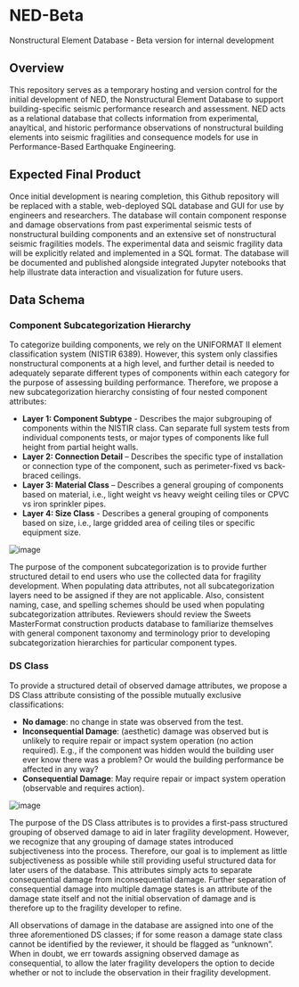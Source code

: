 # NED-Beta
Nonstructural Element Database - Beta version for internal development

## Overview
This repository serves as a temporary hosting and version control for the initial development of NED, the Nonstructural Element Database to support building-specific seismic performance research and assessment. NED acts as a relational database that collects information from experimental, anayltical, and historic performance observations of nonstructural building elements into seismic fragilities and consequence models for use in Performance-Based Earthquake Engineering. 

## Expected Final Product
Once initial development is nearing completion, this Github repository will be replaced with a stable, web-deployed SQL database and GUI for use by engineers and researchers. The database will contain component response and damage observations from past experimental seismic tests of nonstructural building components and an extensive set of nonstructural seismic fragilities models. The experimental data and seismic fragility data will be explicitly related and implemented in a SQL format. The database will be documented and published alongside integrated Jupyter notebooks that help illustrate data interaction and visualization for future users.  

## Data Schema
### Component Subcategorization Hierarchy
To categorize building components, we rely on the UNIFORMAT II element classification system (NISTIR 6389). However, this system only classifies nonstructural components at a high level, and further detail is needed to adequately separate different types of components within each category for the purpose of assessing building performance.  Therefore, we propose a new subcategorization hierarchy consisting of four nested component attributes:
-	**Layer 1: Component Subtype** - Describes the major subgrouping of components within the NISTIR class. Can separate full system tests from individual components tests, or major types of components like full height from partial height walls. 
-	**Layer 2: Connection Detail** – Describes the specific type of installation or connection type of the component, such as perimeter-fixed vs back-braced ceilings.
-	**Layer 3: Material Class** – Describes a general grouping of components based on material, i.e., light weight vs heavy weight ceiling tiles or CPVC vs iron sprinkler pipes.
-	**Layer 4: Size Class** - Describes a general grouping of components based on size, i.e., large gridded area of ceiling tiles or specific equipment size.

![image](https://github.com/user-attachments/assets/ed66e51b-b4ed-4e45-9cf5-e4626c9a183a)

The purpose of the component subcategorization is to provide further structured detail to end users who use the collected data for fragility development. When populating data attributes, not all subcategorization layers need to be assigned if they are not applicable. Also, consistent naming, case, and spelling schemes should be used when populating subcategorization attributes. Reviewers should review the Sweets MasterFormat construction products database to familiarize themselves with general component taxonomy and terminology prior to developing subcategorization hierarchies for particular component types.

### DS Class
To provide a structured detail of observed damage attributes, we propose a DS Class attribute consisting of the possible mutually exclusive classifications: 
-	**No damage**: no change in state was observed from the test.
-	**Inconsequential Damage**: (aesthetic) damage was observed but is unlikely to require repair or impact system operation (no action required). E.g., if the component was hidden would the building user ever know there was a problem? Or would the building performance be affected in any way? 
-	**Consequential Damage**: May require repair or impact system operation (observable and requires action).

![image](https://github.com/user-attachments/assets/b9f4a4bd-3083-4028-bc7b-dba06b1f3dd0)

The purpose of the DS Class attributes is to provides a first-pass structured grouping of observed damage to aid in later fragility development. However, we recognize that any grouping of damage states introduced subjectiveness into the process. Therefore, our goal is to implement as little subjectiveness as possible while still providing useful structured data for later users of the database.  This attributes simply acts to separate consequential damage from inconsequential damage. Further separation of consequential damage into multiple damage states is an attribute of the damage state itself and not the initial observation of damage and is therefore up to the fragility developer to refine. 

All observations of damage in the database are assigned into one of the three aforementioned DS classes; if for some reason a damage state class cannot be identified by the reviewer, it should be flagged as “unknown”. When in doubt, we err towards assigning observed damage as consequential, to allow the later fragility developers the option to decide whether or not to include the observation in their fragility development.



